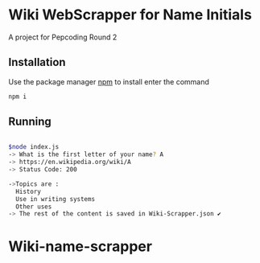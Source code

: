 # Wiki WebScrapper for Name Initials

A project for Pepcoding Round 2 

## Installation

Use the package manager [npm](https://npmjs.com/) to install enter the command 
```bash
npm i 
```

## Running 

```bash

$node index.js
-> What is the first letter of your name? A
-> https://en.wikipedia.org/wiki/A
-> Status Code: 200

->Topics are :
  History
  Use in writing systems
  Other uses
-> The rest of the content is saved in Wiki-Scrapper.json ✔️
```


# Wiki-name-scrapper
